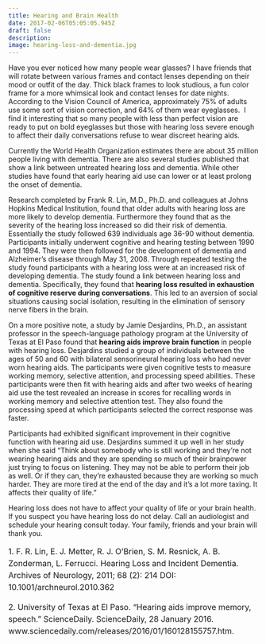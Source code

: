 ```yaml
---
title: Hearing and Brain Health
date: 2017-02-06T05:05:05.945Z
draft: false
description:
image: hearing-loss-and-dementia.jpg
---
```


<!--StartFragment-->

Have you ever noticed how many people wear glasses? I have friends that will rotate between various frames and contact lenses depending on their mood or outfit of the day. Thick black frames to look studious, a fun color frame for a more whimsical look and contact lenses for date nights. According to the Vision Council of America, approximately 75% of adults use some sort of vision correction, and 64% of them wear eyeglasses.  I find it interesting that so many people with less than perfect vision are ready to put on bold eyeglasses but those with hearing loss severe enough to affect their daily conversations refuse to wear discreet hearing aids.

Currently the World Health Organization estimates there are about 35 million people living with dementia. There are also several studies published that show a link between untreated hearing loss and dementia. While other studies have found that early hearing aid use can lower or at least prolong the onset of dementia.

Research completed by Frank R. Lin, M.D., Ph.D. and colleagues at Johns Hopkins Medical Institution, found that older adults with hearing loss are more likely to develop dementia. Furthermore they found that as the severity of the hearing loss increased so did their risk of dementia.   Essentially the study followed 639 individuals age 36-90 without dementia. Participants initially underwent cognitive and hearing testing between 1990 and 1994. They were then followed for the development of dementia and Alzheimer’s disease through May 31, 2008. Through repeated testing the study found participants with a hearing loss were at an increased risk of developing dementia. The study found a link between hearing loss and dementia. Specifically, they found that **hearing loss resulted in exhaustion of cognitive reserve during conversations**. This led to an aversion of social situations causing social isolation, resulting in the elimination of sensory nerve fibers in the brain.

On a more positive note, a study by Jamie Desjardins, Ph.D., an assistant professor in the speech-language pathology program at the University of Texas at El Paso found that **hearing aids improve brain function** in people with hearing loss. Desjardins studied a group of individuals between the ages of 50 and 60 with bilateral sensorineural hearing loss who had never worn hearing aids. The participants were given cognitive tests to measure working memory, selective attention, and processing speed abilities. These participants were then fit with hearing aids and after two weeks of hearing aid use the test revealed an increase in scores for recalling words in working memory and selective attention test. They also found the processing speed at which participants selected the correct response was faster.

Participants had exhibited significant improvement in their cognitive function with hearing aid use. Desjardins summed it up well in her study when she said “Think about somebody who is still working and they’re not wearing hearing aids and they are spending so much of their brainpower just trying to focus on listening. They may not be able to perform their job as well. Or if they can, they’re exhausted because they are working so much harder. They are more tired at the end of the day and it’s a lot more taxing. It affects their quality of life.”

Hearing loss does not have to affect your quality of life or your brain health. If you suspect you have hearing loss do not delay. Call an audiologist and schedule your hearing consult today. Your family, friends and your brain will thank you.

<p style="font-size: 1rem; line-height: 1.5;"> 1. F. R. Lin, E. J. Metter, R. J. O’Brien, S. M. Resnick, A. B. Zonderman, L. Ferrucci. Hearing Loss and Incident Dementia. Archives of Neurology, 2011; 68 (2): 214 DOI: 10.1001/archneurol.2010.362</p>

<p style="font-size: 1rem; line-height: 1.5;"> 2. University of Texas at El Paso. “Hearing aids improve memory, speech.” ScienceDaily. ScienceDaily, 28 January 2016. www.sciencedaily.com/releases/2016/01/160128155757.htm.</p>

<!--EndFragment-->
